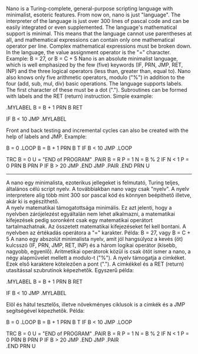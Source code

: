 Nano is a Turing-complete, general-purpose scripting language with minimalist, esoteric features. From now on, nano is just "language". The interpreter of the language is just over 300 lines of pascal code and can be easily integrated or even supplemented.
The language's mathematical support is minimal. This means that the language cannot use parentheses at all, and mathematical expressions can contain only one mathematical operator per line. Complex mathematical expressions must be broken down.
In the language, the value assignment operator is the "=" character. Example: B = 27, or B = C + 5
Nano is an absolute minimalist language, which is well emphasized by the few (five) keywords (IF, PRN, JMP, RET, INP) and the three logical operators (less than, greater than, equal to). Nano also knows only five arithmetic operators, modulo ("%") in addition to the four (add, sub, mul, div) basic operations.
The language supports labels. The first character of these must be a dot ("."). Subroutines can be formed with labels and the RET (return) instruction. Simple example:

.MYLABEL
B = B + 1
PRN B
RET

IF B < 10 JMP .MYLABEL

Front and back testing and incremental cycles can also be created with the help of labels and JMP. Example:

B = 0
.LOOP
B = B + 1
PRN B T
IF B < 10 JMP .LOOP

TRC
B = 0
U = "END of PROGRAM"
.PAIR
B = R
P = 1
N = B % 2
IF N < 1 P = 0
PRN B
PRN P
IF B > 20 JMP .END
JMP .PAIR
.END
PRN U

---------------------------------------------------------------------

A nano egy minimalista, ezoterikus jellegeket is felmutató, Turing teljes, általános célú script nyelv. A továbbiakban nano vagy csak "nyelv". A nyelv interpretere alig több mint 300 sor pascal kód és könnyen beépíthető illetve, akár ki is egészíthető.  
A nyelv matematikai támogatottsága minimális. Ez azt jelenti, hogy a nyelvben zárójelezést egyáltalán nem lehet alkalmazni, a matematikai kifejezések pedig soronként csak egy matematikai operátort tartalmazhatnak.  Az összetett matematikai kifejezéseket fel kell bontani. 
A nyelvben az értékadás operátora a "=" karakter. Példa: B = 27, vagy B = C + 5
A nano egy abszolút minimalista nyelv, amit jól hangsúlyoz a kevés (öt) kulcsszó (IF, PRN, JMP, RET, INP) és a három logikai operátor (kisebb, nagyobb, egyenlő). Aritmetikai operátorok közül is  csak ötöt ismer a nano, a négy alapművelet mellett a modulo-t ("%").
A nyelv támogatja a cimkéket. Ezek első karaktere kötelezően a pont ("."). A cimkékkel és a RET (return) utasítással szubrutinok képezhetők. Egyszerű példa:

.MYLABEL
B = B + 1
PRN B 
RET

IF B < 10 JMP .MYLABEL

Elöl és hátul tesztelős, illetve növekményes ciklusok is a cimkék és a JMP segítségével képezhetők. Példa: 

B = 0
.LOOP 
B = B + 1 
PRN B T
IF B < 10 JMP .LOOP

TRC
B = 0
U = "END of PROGRAM"
.PAIR
B = R
P = 1
N = B % 2
IF N < 1 P = 0
PRN B
PRN P
IF B > 20 JMP .END 
JMP .PAIR  
.END 
PRN U 
